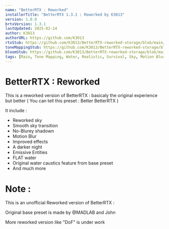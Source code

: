 ```yaml
---
name: "BetterRTX : Reworked"
installerTitle: "BetterRTX 1.3.1 : Reworked by K3013"
version: 1.0.0
brtxVersion: 1.3.1
lastUpdated: 2025-02-14
author: K3013
authorURL: https://github.com/K3013
rtxStub: https://github.com/K3013/BetterRTX-reworked-storage/blob/main/RTXStub.material.bin
toneMappingStub: https://github.com/K3013/BetterRTX-reworked-storage/blob/main/RTXPostFX.Tonemapping.material.bin
bloomStub: https://github.com/K3013/BetterRTX-reworked-storage/blob/main/RTXPostFX.Bloom.material.bin
tags: [Rain, Tone Mapping, Water, Realistic, Survival, Sky, Motion Blur]
---
```


# BetterRTX : Reworked 

This is a reworked version of BetterRTX : basicaly the original experience but better ( You can tell this preset : Better BetterRTX )

It include :
- Reworked sky
- Smooth sky transition
- No-Blurey shadown
- Motion Blur
- Improved effects
- A darker night
- Emissive Entities
- FLAT water
- Original water caustics feature from base preset
- And much more

# Note :
This is an unofficial Reworked version of BetterRTX :

Original base preset is made by @MADLAB and John

More reworked version like "DoF" is under work
